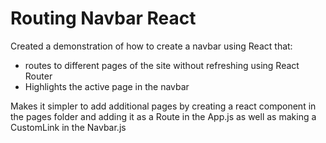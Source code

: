 # Routing Navbar React
Created a demonstration of how to create a navbar using React that: 
- routes to different pages of the site without refreshing using React Router
- Highlights the active page in the navbar

Makes it simpler to add additional pages by creating a react component in the pages folder and adding it as a Route in the App.js as well as making a CustomLink in the Navbar.js
